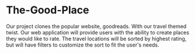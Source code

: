# The-Good-Place
Our project clones the popular website, goodreads. With our travel themed twist. Our web application will provide users with the ability to create places they would like to rate. The travel locations will be sorted by highest rating, but will have filters to customize the sort to fit the user's needs. 
